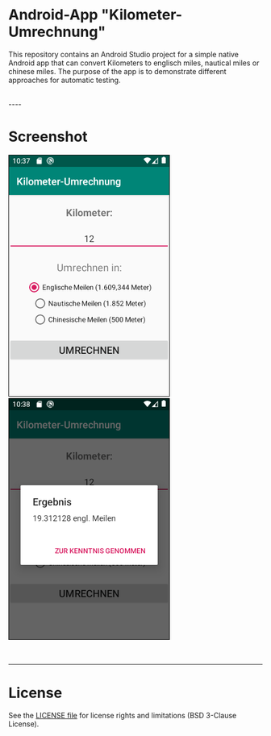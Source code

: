 # Android-App "Kilometer-Umrechnung" #

This repository contains an Android Studio project for a simple native Android app that can convert Kilometers to englisch miles, nautical miles or chinese miles.
The purpose of the app is to demonstrate different approaches for automatic testing.

<br>
----

# Screenshot #

![Screenshot 1](screenshot_1.png)   ![Screenshot 2](screenshot_2.png)

<br>

----
# License #

See the [LICENSE file](LICENSE.md) for license rights and limitations (BSD 3-Clause License).
